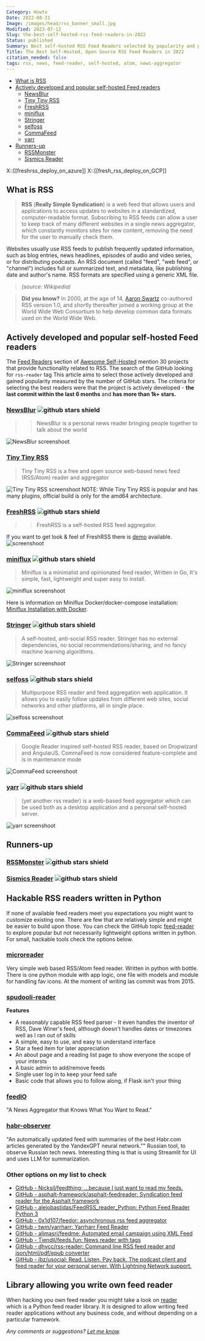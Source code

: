 ```yaml
---
Category: Howto
Date: 2022-08-31
Image: /images/head/rss_banner_small.jpg
Modified: 2023-07-12
Slug: the-best-self-hosted-rss-feed-readers-in-2022
Status: published
Summary: Best self-hosted RSS Feed Readers selected by popularity and project activity.
Title: The Best Self-Hosted, Open Source RSS Feed Readers in 2022
citation_needed: false
tags: rss, news, feed-reader, self-hosted, atom, news-aggregator
---
```

<!-- MarkdownTOC levels="2,3" autolink="true" autoanchor="true" -->

- [What is RSS](#what-is-rss)
- [Actively developed and popular self-hosted Feed readers](#actively-developed-and-popular-self-hosted-feed-readers)
 	- [NewsBlur](#newsblur)
 	- [Tiny Tiny RSS](#tiny-tiny-rss)
 	- [FreshRSS](#freshrss)
 	- [miniflux](#miniflux)
 	- [Stringer](#stringer)
 	- [selfoss](#selfoss)
 	- [CommaFeed](#commafeed)
 	- [yarr](#yarr)
- [Runners-up](#runners-up)
 	- [RSSMonster](#rssmonster)
 	- [Sismics Reader](#sismics-reader)

<!-- /MarkdownTOC -->

X::[[freshrss_deploy_on_azure]]
X::[[fresh_rss_deploy_on_GCP]]

<a id="what-is-rss"></a>

## What is RSS
>
>**RSS** (**Really Simple Syndication**) is a web feed that allows users and applications to access updates to websites in a standardized, computer-readable format. Subscribing to RSS feeds can allow a user to keep track of many different websites in a single news aggregator, which constantly monitors sites for new content, removing the need for the user to manually check them.
>
Websites usually use RSS feeds to publish frequently updated information, such as blog entries, news headlines, episodes of audio and video series, or for distributing podcasts. An RSS document (called "feed", "web feed", or "channel") includes full or summarized text, and metadata, like publishing date and author's name. RSS formats are specified using a generic XML file.
>
> *(source: Wikipedia)*

> **Did you know?**
> In 2000, at the age of 14, [Aaron Swartz](https://www.rollingstone.com/culture/culture-news/the-brilliant-life-and-tragic-death-of-aaron-swartz-177191/?sub_action=logged_in) co-authored RSS version 1.0, and shortly thereafter joined a working group at the World Wide Web Consortium to help develop common data formats used on the World Wide Web.

<a id="actively-developed-and-popular-self-hosted-feed-readers"></a>

## Actively developed and popular self-hosted Feed readers

The [Feed Readers](https://github.com/awesome-selfhosted/awesome-selfhosted#feed-readers) section of [Awesome Self-Hosted](https://github.com/awesome-selfhosted/awesome-selfhosted#feed-readers) mention 30 projects that provide functionality related to RSS. The search of the GitHub looking for `rss-reader` tag This article aims to select those actively developed and gained popularity measured by the number of GitHub stars. The criteria for selecting the best readers were that the project is actively developed - **the last commit within the last 6 months** and **has more than 1k+ stars.**

<a id="newsblur"></a>

### [NewsBlur](https://www.newsblur.com/) ![github stars shield](https://img.shields.io/github/stars/samuelclay/NewsBlur.svg?logo=github)
>>
>> NewsBlur is a personal news reader bringing people together to talk about the world

![NewsBlur screenshoot](https://www.newsblur.com/media/img/welcome/feature_1.png)

<a id="tiny-tiny-rss"></a>

### [Tiny Tiny RSS](https://git.tt-rss.org/)
>
> Tiny Tiny RSS is a free and open source web-based news feed (RSS/Atom) reader and aggregator

![Tiny Tiny RSS screenshoot](https://tt-rss.org/images/ttrss/21.03/Screenshot%202021-03-10%20152046.webp)
NOTE: While Tiny Tiny RSS is popular and has many plugins, official build is only for the amd64 architecture.

<a id="freshrss"></a>

### [FreshRSS](https://github.com/FreshRSS/FreshRSS) ![github stars shield](https://img.shields.io/github/stars/FreshRSS/FreshRSS.svg?logo=github)
>>
>> FreshRSS is a self-hosted RSS feed aggregator.

If you want to get look & feel of FreshRSS there is [demo](https://demo.freshrss.org/i/?rid=657dd0c01d6eb) available.
![screenshoot](https://github.com/FreshRSS/FreshRSS/raw/edge/docs/img/FreshRSS-screenshot.png)

<a id="miniflux"></a>

### [miniflux](https://miniflux.app/) ![github stars shield](https://img.shields.io/github/stars/miniflux/v2.svg?logo=github)
>
> Miniflux is a minimalist and opinionated feed reader, Written in Go, It's simple, fast, lightweight and super easy to install.

![miniflux screenshoot](https://miniflux.app/images/overview.png)

Here is information on Miniflux Docker/docker-compose installation: [Miniflux Installation with Docker](https://miniflux.app/docs/dacker.html).

<a id="stringer"></a>

### [Stringer](https://github.com/stringer-rss/stringer) ![github stars shield](https://img.shields.io/github/stars/stringer-rss/stringer.svg?logo=github)
>
> A self-hosted, anti-social RSS reader. Stringer has no external dependencies, no social recommendations/sharing, and no fancy machine learning algorithms.

![Stringer screenshoot](https://github.com/stringer-rss/stringer/raw/main/screenshots/stories.png)

<a id="selfoss"></a>

### [selfoss](https://selfoss.aditu.de/) ![github stars shield](https://img.shields.io/github/stars/fossar/selfoss.svg?logo=github)
>
> Multipurpose RSS reader and feed aggregation web application. It allows you to easily follow updates from different web sites, social networks and other platforms, all in single place.

![selfoss screenshoot](https://selfoss.aditu.de/images/screenshot-desktop.png)

<a id="commafeed"></a>

### [CommaFeed](https://github.com/Athou/commafeed) ![github stars shield](https://img.shields.io/github/stars/Athou/commafeed.svg?logo=github)
>
> Google Reader inspired self-hosted RSS reader, based on Dropwizard and AngularJS. CommaFeed is now considered feature-complete and is in maintenance mode

![CommaFeed screenshoot](https://user-images.githubusercontent.com/1256795/184886828-1973f148-58a9-4c6d-9587-ee5e5d3cc2cb.png)

<a id="yarr"></a>

### [yarr](https://github.com/nkanaev/yarr) ![github stars shield](https://img.shields.io/github/stars/nkanaev/yarr.svg?logo=github)
>
>(yet another rss reader) is a web-based feed aggregator which can be used both as a desktop application and a personal self-hosted server.

![yarr screenshoot](https://github.com/nkanaev/yarr/raw/master/etc/promo.png)

<a id="runners-up"></a>

## Runners-up

<a id="rssmonster"></a>

### [RSSMonster](https://github.com/pietheinstrengholt/rssmonster) ![github stars shield](https://img.shields.io/github/stars/pietheinstrengholt/rssmonster.svg?logo=github)

<a id="sismics-reader"></a>

### [Sismics Reader](https://github.com/sismics/reader) ![github stars shield](https://img.shields.io/github/stars/sismics/reader.svg?logo=github)

## Hackable RSS readers written in Python

If none of available feed readers meet you expectations you might want to customize existing one. There are few that are relatively simple and might be easier to build upon those. You can check the GitHub topic [feed-reader](https://github.com/topics/feed-reader?l=python) to explore  popular but not necessarily lightweight options written in python. For small, hackable tools check the options below.

### [microreader](https://github.com/morganbengtsson/microreader)

Very simple web based RSS/Atom feed reader. Written in python with bottle.
There is one python module with app logic, one file with models and module for handling fav icons. At the moment of writing las commit was from 2015.

### [spudooli-reader](https://github.com/spudooli/spudooli-reader)

**Features**

- A reasonably capable RSS feed parser - It even handles the inventor of RSS, Dave Winer's feed, although doesn't handles dates or timezones well as I ran out of skills
- A simple, easy to use, and easy to understand interface
- Star a feed item for later appreciation
- An about page and a reading list page to show everyone the scope of your intersts
- A basic admin to add/remove feeds
- Single user log in to keep your feed safe
- Basic code that allows you to follow along, if Flask isn't your thing

### [feedIO](https://github.com/seejay/feedIO)

"A News Aggregator that Knows What You Want to Read."

### [habr-observer](https://github.com/pltnk/habr-observer)

"An automatically updated feed with summaries of the best Habr.com articles generated by the YandexGPT neural network.""
Russian tool, to observe Russian tech news. Interesting thing is that is using Streamlit for UI and uses LLM for summarization.

### Other options on my list to check

- [GitHub - Nicksil/feedthing: ...because I just want to read my feeds.](https://github.com/Nicksil/feedthing)
- [GitHub - asphalt-framework/asphalt-feedreader: Syndication feed reader for the Asphalt framework](https://github.com/asphalt-framework/asphalt-feedreader)
- [GitHub - alejobastidas/FeedRSS\_reader\_Python: Python Feed Reader Python 3](https://github.com/alejobastidas/FeedRSS_reader_Python)
- [GitHub - 0x1d107/feedor: asynchronous rss feed aggregator](https://github.com/0x1d107/feedor)
- [GitHub - twm/yarrharr: Yarrharr Feed Reader](https://github.com/twm/yarrharr)
- [GitHub - alimasri/feedme: Automated email campaign using XML Feed](https://github.com/alimasri/feedme)
- [GitHub - Tiendil/feeds.fun: News reader with tags](https://github.com/Tiendil/feeds.fun)
- [GitHub - dhvcc/rss-reader: Command line RSS feed reader and json/html/pdf/epub converter](https://github.com/dhvcc/rss-reader)
- [GitHub - ibz/usocial: Read. Listen. Pay back. The podcast client and feed reader for your personal server. With Lightning Network support.](https://github.com/ibz/usocial)

## Library allowing you write own feed reader

When hacking you own feed reader you might take a look on [reader](https://github.com/lemon24/reader) which is a Python feed reader library. It is designed to allow writing feed reader applications without any business code, and without depending on a particular framework.

*Any comments or suggestions? [Let me know](mailto:ksafjan@gmail.com?subject=Blog+post).*
